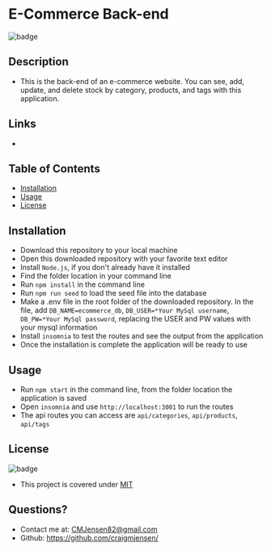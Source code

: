 # E-Commerce Back-end

![badge](https://img.shields.io/badge/license-MIT-orange)

## Description

- This is the back-end of an e-commerce website. You can see, add, update, and delete stock by category, products, and tags with this application.

## Links

-

## Table of Contents

- [Installation](#installation)
- [Usage](#usage)
- [License](#license)

## Installation

- Download this repository to your local machine
- Open this downloaded repository with your favorite text editor
- Install `Node.js`, if you don't already have it installed
- Find the folder location in your command line
- Run `npm install` in the command line
- Run `npm run seed` to load the seed file into the database
- Make a .env file in the root folder of the downloaded repository. In the file, add `DB_NAME=ecommerce_db`, `DB_USER=*Your MySql username`, `DB_PW=*Your MySql password`, replacing the USER and PW values with your mysql information
- Install `insomnia` to test the routes and see the output from the application
- Once the installation is complete the application will be ready to use

## Usage

- Run `npm start` in the command line, from the folder location the application is saved
- Open `insomnia` and use `http://localhost:3001` to run the routes
- The api routes you can access are `api/categories`, `api/products`, `api/tags`

## License

![badge](https://img.shields.io/badge/license-MIT-orange)

- This project is covered under [MIT](https://choosealicense.com/licenses/mit/)

## Questions?

- Contact me at: CMJensen82@gmail.com
- Github: https://github.com/craigmjensen/
